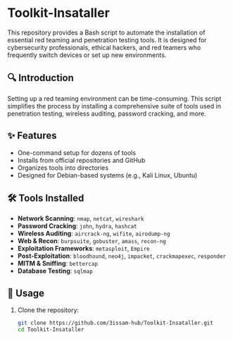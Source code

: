 # Toolkit-Insataller


This repository provides a Bash script to automate the installation of essential red teaming and penetration testing tools. It is designed for cybersecurity professionals, ethical hackers, and red teamers who frequently switch devices or set up new environments.

## 🔍 Introduction

Setting up a red teaming environment can be time-consuming. This script simplifies the process by installing a comprehensive suite of tools used in penetration testing, wireless auditing, password cracking, and more.

## ✨ Features

- One-command setup for dozens of tools
- Installs from official repositories and GitHub
- Organizes tools into directories
- Designed for Debian-based systems (e.g., Kali Linux, Ubuntu)

## 🛠️ Tools Installed

- **Network Scanning**: `nmap`, `netcat`, `wireshark`
- **Password Cracking**: `john`, `hydra`, `hashcat`
- **Wireless Auditing**: `aircrack-ng`, `wifite`, `airodump-ng`
- **Web & Recon**: `burpsuite`, `gobuster`, `amass`, `recon-ng`
- **Exploitation Frameworks**: `metasploit`, `Empire`
- **Post-Exploitation**: `bloodhound`, `neo4j`, `impacket`, `crackmapexec`, `responder`
- **MITM & Sniffing**: `bettercap`
- **Database Testing**: `sqlmap`

## 🚀 Usage

1. Clone the repository:

   ```bash
   git clone https://github.com/3issam-hub/Toolkit-Insataller.git
   cd Toolkit-Insataller
   ```
